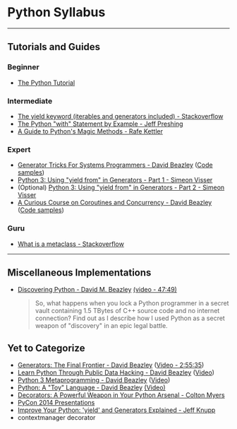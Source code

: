 Python Syllabus
===============
---

Tutorials and Guides
--------------------

### Beginner ###

* [The Python Tutorial](https://docs.python.org/2/tutorial/index.html)

### Intermediate ###

* [The yield keyword (iterables and generators included) - Stackoverflow](http://stackoverflow.com/questions/231767/what-does-the-yield-keyword-do-in-python/231855#231855)
* [The Python "with" Statement by Example - Jeff Preshing](http://preshing.com/20110920/the-python-with-statement-by-example/)
* [A Guide to Python's Magic Methods - Rafe Kettler](http://www.rafekettler.com/magicmethods.html)

### Expert ###

* [Generator Tricks For Systems Programmers - David Beazley](http://www.dabeaz.com/generators/Generators.pdf) ([Code samples](http://www.dabeaz.com/generators/))
* [Python 3: Using "yield from" in Generators - Part 1 - Simeon Visser](http://simeonvisser.com/posts/python-3-using-yield-from-in-generators-part-1.html)
 * (Optional) [Python 3: Using "yield from" in Generators - Part 2 - Simeon Visser](http://simeonvisser.com/posts/python-3-using-yield-from-in-generators-part-2.html)
* [A Curious Course on Coroutines and Concurrency - David Beazley](http://www.dabeaz.com/coroutines/Coroutines.pdf) ([Code samples](http://www.dabeaz.com/coroutines/))

### Guru ###

* [What is a metaclass - Stackoverflow](http://stackoverflow.com/questions/100003/what-is-a-metaclass-in-python/6581949#6581949)

---

Miscellaneous Implementations
-----------------------------

* [Discovering Python - David M. Beazley](https://speakerdeck.com/pycon2014/discovering-python-by-david-beazley) [(video - 47:49)](https://www.youtube.com/watch?v=RZ4Sn-Y7AP8)
	> So, what happens when you lock a Python programmer in a secret vault containing 1.5 TBytes of C++ source code and no internet connection? Find out as I describe how I used Python as a secret weapon of "discovery" in an epic legal battle.


Yet to Categorize
-----------------

* [Generators: The Final Frontier - David Beazley](http://www.dabeaz.com/finalgenerator/FinalGenerator.pdf) ([Video - 2:55:35](http://www.youtube.com/watch?v=5-qadlG7tWo))
* [Learn Python Through Public Data Hacking - David Beazley](http://www.dabeaz.com/pydata/LearnPyData.pdf) ([Video](http://pyvideo.org/video/1725/learn-python-through-public-data-hacking))
* [Python 3 Metaprogramming - David Beazley](http://www.dabeaz.com/py3meta/Py3Meta.pdf) ([Video](http://pyvideo.org/video/1716/python-3-metaprogramming))
* [Python: A "Toy" Language - David Beazley](https://speakerdeck.com/pyconslides/python-a-toy-language-by-david-beazley) [(Video)](http://pyvideo.org/video/1729/python-a-toy-language)
* [Decorators: A Powerful Weapon in Your Python Arsenal - Colton Myers](https://speakerdeck.com/pycon2014/decorators-a-powerful-weapon-in-your-python-arsenal-by-colton-myers)
* [PyCon 2014 Presentations](https://speakerdeck.com/pycon2014)
* [Improve Your Python: 'yield' and Generators Explained - Jeff Knupp](http://www.jeffknupp.com/blog/2013/04/07/improve-your-python-yield-and-generators-explained/)
* contextmanager decorator